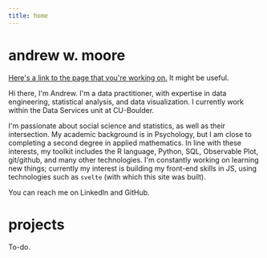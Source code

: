 ```yaml
---
title: home
---
```


# andrew w. moore

[Here's a link to the page that you're working on.](/blog/quarto-post) It might be useful.

<!-- TODO: add a transition here that highlights the first sentence from L -> R. -->
Hi there, I'm Andrew. I'm a data practitioner, with expertise in data engineering, statistical analysis, and data visualization. I currently work within the Data Services unit at CU-Boulder.

I'm passionate about social science and statistics, as well as their intersection. My academic background is in Psychology, but I am close to completing a second degree in applied mathematics. In line with these interests, my toolkit includes the R language, Python, SQL, Observable Plot, git/github, and many other technologies. I'm constantly working on learning new things; currently my interest is building my front-end skills in JS, using technologies such as `svelte` (with which this site was built).

You can reach me on LinkedIn and GitHub.

# projects

To-do.
